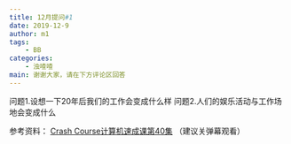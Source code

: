 ```yaml
---
title: 12月提问#1
date: 2019-12-9
author: m1
tags:
    - BB
categories:
    - 浊喳喳
main: 谢谢大家，请在下方评论区回答
---
```

问题1.设想一下20年后我们的工作会变成什么样
问题2.人们的娱乐活动与工作场地会变成什么

参考资料：
[Crash Course计算机速成课第40集](https://www.bilibili.com/video/av21376839?p=40)
（建议关弹幕观看）